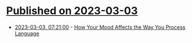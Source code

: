 # [Published on 2023-03-03](index.md)

* [2023-03-03, 07:21:00](https://soylentnews.org/article.pl?sid=23/03/01/2353221&from=rss) - [How Your Mood Affects the Way You Process Language](https://soylentnews.org/article.pl?sid=23/03/01/2353221&from=rss)
